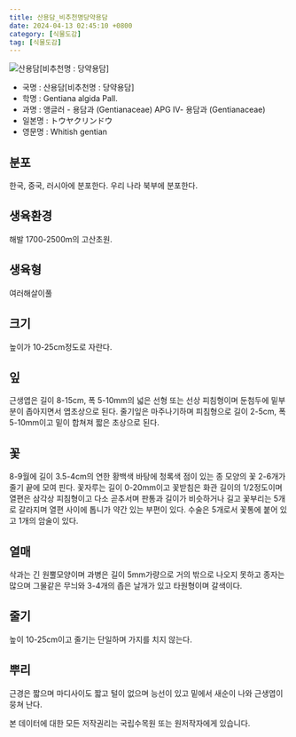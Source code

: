 ```yaml
---
title: 산용담_비추천명당약용담
date: 2024-04-13 02:45:10 +0800
category: [식물도감]
tag: [식물도감]
---
```




![산용담[비추천명 : 당약용담]](/fileUpload/plants/basic/Gentianaceae/Gentiana/7691/1_th2.JPG)
- 국명 : 산용담[비추천명 : 당약용담]
- 학명 : Gentiana algida Pall.
- 과명 : 앵글러 - 용담과 (Gentianaceae) APG Ⅳ- 용담과 (Gentianaceae)
- 일본명 : トウヤクリンドウ
- 영문명 : Whitish gentian


## 분포
한국, 중국, 러시아에 분포한다.우리 나라 북부에 분포한다.
## 생육환경
해발 1700-2500m의 고산초원.
## 생육형
여러해살이풀 
## 크기
높이가 10-25cm정도로 자란다.
## 잎
근생엽은 길이 8-15cm, 폭 5-10mm의 넓은 선형 또는 선상 피침형이며 둔첨두에 밑부분이 좁아지면서 엽초상으로 된다. 줄기잎은 마주나기하며 피침형으로 길이 2-5cm, 폭 5-10mm이고 밑이 합쳐져 짧은 초상으로 된다.
## 꽃
8-9월에 길이 3.5-4cm의 연한 황백색 바탕에 청록색 점이 있는 종 모양의 꽃 2-6개가 줄기 끝에 모여 핀다. 꽃자루는 길이 0-20mm이고 꽃받침은 화관 길이의 1/2정도이며 열편은 삼각상 피침형이고 다소 곧추서며 판통과 길이가 비슷하거나 길고 꽃부리는 5개로 갈라지며 열편 사이에 톱니가 약간 있는 부편이 있다. 수술은 5개로서 꽃통에 붙어 있고 1개의 암술이 있다.
## 열매
삭과는 긴 원뿔모양이며 과병은 길이 5mm가량으로 거의 밖으로 나오지 못하고 종자는 많으며 그물같은 무늬와 3-4개의 좁은 날개가 있고 타원형이며 갈색이다.
## 줄기
높이 10-25cm이고 줄기는 단일하며 가지를 치지 않는다.
## 뿌리
근경은 짧으며 마디사이도 짧고 털이 없으며 능선이 있고 밑에서 새순이 나와 근생엽이 뭉쳐 난다.






본 데이터에 대한 모든 저작권리는 국립수목원 또는 원저작자에게 있습니다.

